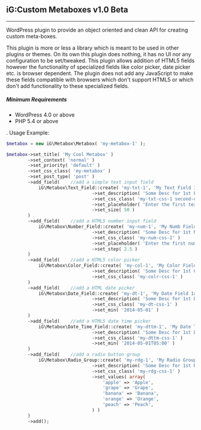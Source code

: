 ## iG:Custom Metaboxes v1.0 Beta
---------------------------------

WordPress plugin to provide an object oriented and clean API for creating custom meta-boxes.

This plugin is more or less a library which is meant to be used in other plugins or themes. On its own this plugin does nothing, it has no UI nor any configuration to be set/tweaked. This plugin allows addition of HTML5 fields however the functionality of specialized fields like color picker, date picker etc. is browser dependent. The plugin does not add any JavaScript to make these fields compatible with browsers which don't support HTML5 or which don't add functionality to these specialized fields.

##### **Minimum Requirements**
- WordPress 4.0 or above
- PHP 5.4 or above

.
Usage Example:

```php
$metabox = new iG\Metabox\Metabox( 'my-metabox-1' );

$metabox->set_title( 'My Cool Metabox' )
		->set_context( 'normal' )
		->set_priority( 'default' )
		->set_css_class( 'my-metabox' )
		->set_post_type( 'post' )
		->add_field(	//add a simple text input field
			iG\Metabox\Text_Field::create( 'my-txt-1', 'My Text Field 1' )
								->set_description( 'Some Desc for 1st Field' )
								->set_css_class( 'my-txt-css-1 second-css-cls' )
								->set_placeholder( 'Enter the first text here' )
								->set_size( 50 )
		)
		->add_field(	//add a HTML5 number input field
			iG\Metabox\Number_Field::create( 'my-num-1', 'My Numb Field A' )
								->set_description( 'Some Desc for 1st Number Field' )
								->set_css_class( 'my-num-css-1' )
								->set_placeholder( 'Enter the first number here' )
								->set_step( 2.5 )
		)
		->add_field(	//add a HTML5 color picker
			iG\Metabox\Color_Field::create( 'my-col-1', 'My Color Field 1a' )
								->set_description( 'Some Desc for 1st Color Field' )
								->set_css_class( 'my-colr-css-1' )
		)
		->add_field(	//add a HTML date picker
			iG\Metabox\Date_Field::create( 'my-dt-1', 'My Date Field 1a' )
								->set_description( 'Some Desc for 1st Date Field' )
								->set_css_class( 'my-dt-css-1' )
								->set_min( '2014-05-01' )
		)
		->add_field(	//add a HTML5 date time picker
			iG\Metabox\Date_Time_Field::create( 'my-dttm-1', 'My Date Time Field A' )
								->set_description( 'Some Desc for 1st Date Time Field' )
								->set_css_class( 'my-dttm-css-1' )
								->set_min( '2014-05-01T05:00' )
		)
		->add_field(	//add a radio button group
			iG\Metabox\Radio_Group::create( 'my-rdg-1', 'My Radio Group A' )
								->set_description( 'Some Desc for 1st Radio Group' )
								->set_css_class( 'my-rdg-css-1' )
								->set_values( array(
									'apple' => 'Apple',
									'grape' => 'Grape',
									'banana' => 'Banana',
									'orange' => 'Orange',
									'peach' => 'Peach',
								) )
		)
		->add();
```

